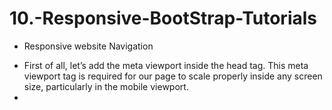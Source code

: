 # 10.-Responsive-BootStrap-Tutorials
+ Responsive website Navigation
- First of all, let’s add the meta viewport inside the head tag. This meta viewport tag is required for our page to scale properly inside any screen size, particularly in the mobile viewport.
- 
